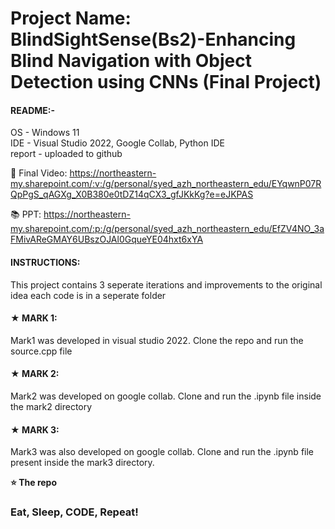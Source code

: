 # Project Name: BlindSightSense(Bs2)-Enhancing Blind Navigation with Object Detection using CNNs (Final Project)


#### README:-


OS - Windows 11<br>
IDE - Visual Studio 2022, Google Collab, Python IDE<br>
report - uploaded to github <br>

🎥 Final Video: https://northeastern-my.sharepoint.com/:v:/g/personal/syed_azh_northeastern_edu/EYqwnP07RQpPgS_qAGXg_X0B380e0tDZ14qCX3_gfJKkKg?e=eJKPAS

📚 PPT: https://northeastern-my.sharepoint.com/:p:/g/personal/syed_azh_northeastern_edu/EfZV4NO_3aFMivAReGMAY6UBszOJAl0GqueYE04hxt6xYA



#### INSTRUCTIONS:<br>
This project contains 3 seperate iterations and improvements to the original idea each code is in a seperate folder

#### ★ MARK 1:
Mark1 was developed in visual studio 2022. Clone the repo and run the source.cpp file 

#### ★ MARK 2:
Mark2 was developed on google collab. Clone and run the .ipynb file inside the mark2 directory

#### ★ MARK 3:
Mark3 was also developed on google collab. Clone and run the .ipynb file present inside the mark3 directory.






**⭐ The repo**



### Eat, Sleep, CODE, Repeat!







